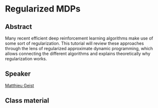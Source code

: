 #  Regularized MDPs

## Abstract
Many recent efficient deep reinforcement learning algorithms make use of some sort of regularization. This tutorial will review these approaches through the lens of regularized approximate dynamic programming, which allows connecting the different algorithms and explains theoretically why regularization works.

## Speaker

[Matthieu Geist](matthieu-geist.md)

## Class material


